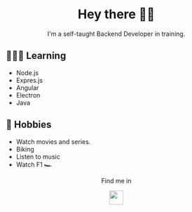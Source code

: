 <h1 align="center">Hey there 🖐🏻</h1>
<!-- <h3 align="center">A software developer from Colombia</h3> -->

<p align="center">
I'm a self-taught Backend Developer in training.
</p>

## 👨🏻‍💻 Learning
- Node.js
- Expres.js
- Angular
- Electron
- Java

## 📅 Hobbies
- Watch movies and series.
- Biking
- Listen to music
- Watch F1 🏎️


<div align="center">
    <p>Find me in </p>
    <a  href="https://www.linkedin.com/in/dies-chacon">
        <img height="32" width="32" src="https://cdn.jsdelivr.net/npm/simple-icons@v6/icons/linkedin.svg" />
    </a>
</div>

<!--
**diegoch4102/diegoch4102** is a ✨ _special_ ✨ repository because its `README.md` (this file) appears on your GitHub profile.

Here are some ideas to get you started:

- 🔭 I’m currently working on ...
- 🌱 I’m currently learning ...
- 👯 I’m looking to collaborate on ...
- 🤔 I’m looking for help with ...
- 💬 Ask me about ...
- 📫 How to reach me: ...
- 😄 Pronouns: ...
- ⚡ Fun fact: ...
-->
